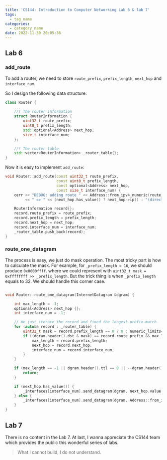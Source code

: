 ```yaml
---
title: 'CS144: Introduction to Computer Networking Lab 6 & lab 7'
tags:
  - tag_name
categories:
  - category_name
date: 2022-11-30 20:05:36
---
```



## Lab 6

### add_route

To add a router, we need to store `route_prefix`, `prefix_length`, `next_hop` and `interface_num`.

So I design the following data structure:

```c++
class Router {
    ...
    //! The router information
    struct RouterInformation {
        uint32_t route_prefix;
        uint8_t prefix_length;
        std::optional<Address> next_hop;
        size_t interface_num;
    };

    //! The router table
    std::vector<RouterInformation> _router_table{};
}
```

Now it is easy to implement `add_route`:

```c++
void Router::add_route(const uint32_t route_prefix,
                       const uint8_t prefix_length,
                       const optional<Address> next_hop,
                       const size_t interface_num) {
    cerr << "DEBUG: adding route " << Address::from_ipv4_numeric(route_prefix).ip() << "/" << int(prefix_length)
         << " => " << (next_hop.has_value() ? next_hop->ip() : "(direct)") << " on interface " << interface_num << "\n";

    RouterInformation record{};
    record.route_prefix = route_prefix;
    record.prefix_length = prefix_length;
    record.next_hop = next_hop;
    record.interface_num = interface_num;
    _router_table.push_back(record);
}
```

### route_one_datagram

The process is easy, we just do mask operation. The most tricky part is how to calculate the mask. For example, for `_prefix_length = 16`, we should produce `0x0000ffff`. where we could represent with `uint32_t mask = 0xffffffff >> _prefix_length`. But the trick thing is when `_prefix_length` equals to 32. We should handle this corner case.

```c++

void Router::route_one_datagram(InternetDatagram &dgram) {

    int max_length = -1;
    optional<Address> next_hop {};
    int interface_num = -1;

    // We just iterate the record and fined the longest-prefix-match
    for (auto&& record : _router_table) {
        uint32_t mask = record.prefix_length == 0 ? 0 : numeric_limits<int>::min() >> (record.prefix_length - 1);
        if ((dgram.header().dst & mask) == record.route_prefix && max_length < record.prefix_length) {
            max_length = record.prefix_length;
            next_hop = record.next_hop;
            interface_num = record.interface_num;
        }
    }

    if (max_length == -1 || dgram.header().ttl == 0 || --dgram.header().ttl == 0) {
        return;
    }

    if (next_hop.has_value()) {
        _interfaces[interface_num].send_datagram(dgram, next_hop.value());
    } else {
        _interfaces[interface_num].send_datagram(dgram, Address::from_ipv4_numeric(dgram.header().dst));
    }
}
```

## Lab 7

There is no content in the Lab 7. At last, I wanna appreciate the CS144 team which provides the public this wonderful series of labs.

> What I cannot build, I do not understand.
